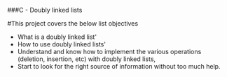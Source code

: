 ###C - Doubly linked lists

#This project covers the below list objectives

- What is a doubly linked list'
- How to use doubly linked lists'
- Understand and know how to implement the various operations (deletion, insertion, etc) with doubly linked lists,
- Start to look for the right source of information without too much help.
